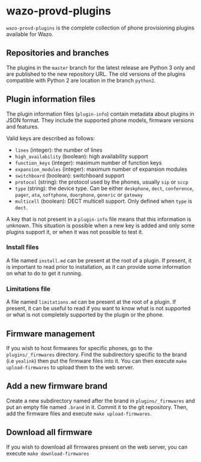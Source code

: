 # wazo-provd-plugins

`wazo-provd-plugins` is the complete collection of phone provisioning plugins available for Wazo.

## Repositories and branches

The plugins in the `master` branch for the latest release are Python 3 only and are published to the new repository URL.
The old versions of the plugins compatible with Python 2 are location in the branch `python2`.

## Plugin information files

The plugin information files (`plugin-info`) contain metadata about plugins in JSON format.
They include the supported phone models, firmware versions and features.

Valid keys are described as follows:

* `lines` (integer): the number of lines
* `high_availability` (boolean): high availability support
* `function_keys` (integer): maximum number of function keys
* `expansion_modules` (integer): maximum number of expansion modules
* `switchboard` (boolean): switchboard support
* `protocol` (string): the protocol used by the phones, usually `sip` or `sccp`
* `type` (string): the device type. Can be either `deskphone`, `dect`, `conference`, `pager`,
  `ata`, `softphone`, `doorphone`, `generic` or `gateway`
* `multicell` (boolean): DECT multicell support. Only defined when `type` is `dect`.

A key that is not present in a `plugin-info` file means that this information is unknown. This
situation is possible when a new key is added and only some plugins support it, or when it was not
possible to test it.

### Install files

A file named `install.md` can be present at the root of a plugin. If present, it is important to
read prior to installation, as it can provide some information on what to do to get it running.

### Limitations file

A file named `limitations.md` can be present at the root of a plugin. If present, it can be useful
to read if you want to know what is not supported or what is not completely supported by the plugin
or the phone.

## Firmware management

If you wish to host firmwares for specific phones, go to the `plugins/_firmwares` directory.
Find the subdirectory specific to the brand (i.e `yealink`) then put the firmware files into it.
You can then execute `make upload-firmwares` to upload them to the web server.

## Add a new firmware brand

Create a new subdirectory named after the brand in `plugins/_firmwares` and put an empty file
named `.brand` in it. Commit it to the git repository. Then, add the firmware files and execute
`make upload-firmwares`.

## Download all firmware

If you wish to download all firmwares present on the web server, you can execute
`make download-firmwares`
